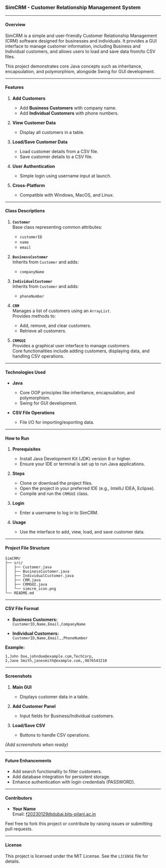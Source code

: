 ### **SimCRM - Customer Relationship Management System**

---

#### **Overview**

SimCRM is a simple and user-friendly Customer Relationship Management (CRM) software designed for businesses and individuals. It provides a GUI interface to manage customer information, including Business and Individual customers, and allows users to load and save data from/to CSV files.

This project demonstrates core Java concepts such as inheritance, encapsulation, and polymorphism, alongside Swing for GUI development.

---

#### **Features**

1. **Add Customers**  
   - Add **Business Customers** with company name.  
   - Add **Individual Customers** with phone numbers.

2. **View Customer Data**  
   - Display all customers in a table.

3. **Load/Save Customer Data**  
   - Load customer details from a CSV file.  
   - Save customer details to a CSV file.

4. **User Authentication**  
   - Simple login using username input at launch.

5. **Cross-Platform**  
   - Compatible with Windows, MacOS, and Linux.

---

#### **Class Descriptions**

1. **`Customer`**  
   Base class representing common attributes:  
   - `customerID`  
   - `name`  
   - `email`

2. **`BusinessCustomer`**  
   Inherits from `Customer` and adds:  
   - `companyName`

3. **`IndividualCustomer`**  
   Inherits from `Customer` and adds:  
   - `phoneNumber`

4. **`CRM`**  
   Manages a list of customers using an `ArrayList`.  
   Provides methods to:  
   - Add, remove, and clear customers.  
   - Retrieve all customers.

5. **`CRMGUI`**  
   Provides a graphical user interface to manage customers.  
   Core functionalities include adding customers, displaying data, and handling CSV operations.

---

#### **Technologies Used**

- **Java**  
   - Core OOP principles like inheritance, encapsulation, and polymorphism.  
   - Swing for GUI development.  

- **CSV File Operations**  
   - File I/O for importing/exporting data.

---

#### **How to Run**

1. **Prerequisites**  
   - Install Java Development Kit (JDK) version 8 or higher.  
   - Ensure your IDE or terminal is set up to run Java applications.

2. **Steps**  
   - Clone or download the project files.  
   - Open the project in your preferred IDE (e.g., IntelliJ IDEA, Eclipse).  
   - Compile and run the `CRMGUI` class.  

3. **Login**  
   - Enter a username to log in to SimCRM.  

4. **Usage**  
   - Use the interface to add, view, load, and save customer data.

---

#### **Project File Structure**

```plaintext
SimCRM/
├── src/
│   ├── Customer.java
│   ├── BusinessCustomer.java
│   ├── IndividualCustomer.java
│   ├── CRM.java
│   ├── CRMGUI.java
│   └── simcrm_icon.png
└── README.md
```

---

#### **CSV File Format**

- **Business Customers:**  
  `CustomerID,Name,Email,CompanyName`

- **Individual Customers:**  
  `CustomerID,Name,Email,,PhoneNumber`  

**Example:**  
```csv
1,John Doe,johndoe@example.com,TechCorp,
2,Jane Smith,janesmith@example.com,,9876543210
```

---

#### **Screenshots**

1. **Main GUI**
   - Displays customer data in a table.  

2. **Add Customer Panel**
   - Input fields for Business/Individual customers.  

3. **Load/Save CSV**
   - Buttons to handle CSV operations.  

*(Add screenshots when ready)*

---

#### **Future Enhancements**

- Add search functionality to filter customers.  
- Add database integration for persistent storage.  
- Enhance authentication with login credentials (PASSWORD).  

---

#### **Contributors**

- **Your Name**  
   Email: f20230129@dubai.bits-pilani.ac.in

Feel free to fork this project or contribute by raising issues or submitting pull requests.

---

#### **License**

This project is licensed under the MIT License. See the `LICENSE` file for details.
